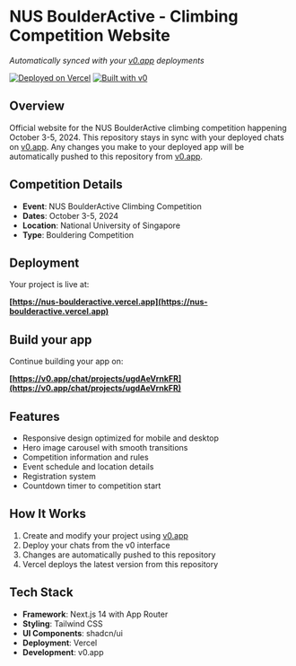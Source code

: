 # NUS BoulderActive - Climbing Competition Website

_Automatically synced with your [v0.app](https://v0.app) deployments_

[![Deployed on Vercel](https://img.shields.io/badge/Deployed%20on-Vercel-black?style=for-the-badge&logo=vercel)](https://nus-boulderactive.vercel.app)
[![Built with v0](https://img.shields.io/badge/Built%20with-v0.app-black?style=for-the-badge)](https://v0.app/chat/projects/ugdAeVrnkFR)

## Overview

Official website for the NUS BoulderActive climbing competition happening October 3-5, 2024. This repository stays in sync with your deployed chats on [v0.app](https://v0.app). Any changes you make to your deployed app will be automatically pushed to this repository from [v0.app](https://v0.app).

## Competition Details

- **Event**: NUS BoulderActive Climbing Competition
- **Dates**: October 3-5, 2024
- **Location**: National University of Singapore
- **Type**: Bouldering Competition

## Deployment

Your project is live at:

**[https://nus-boulderactive.vercel.app](https://nus-boulderactive.vercel.app)**

## Build your app

Continue building your app on:

**[https://v0.app/chat/projects/ugdAeVrnkFR](https://v0.app/chat/projects/ugdAeVrnkFR)**

## Features

- Responsive design optimized for mobile and desktop
- Hero image carousel with smooth transitions
- Competition information and rules
- Event schedule and location details
- Registration system
- Countdown timer to competition start

## How It Works

1. Create and modify your project using [v0.app](https://v0.app)
2. Deploy your chats from the v0 interface
3. Changes are automatically pushed to this repository
4. Vercel deploys the latest version from this repository

## Tech Stack

- **Framework**: Next.js 14 with App Router
- **Styling**: Tailwind CSS
- **UI Components**: shadcn/ui
- **Deployment**: Vercel
- **Development**: v0.app
